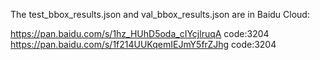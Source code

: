 
The test_bbox_results.json and val_bbox_results.json are in Baidu Cloud:

https://pan.baidu.com/s/1hz_HUhD5oda_cIYcjlruqA      code:3204
https://pan.baidu.com/s/1f214UUKqemIEJmY5frZJhg      code:3204

 
